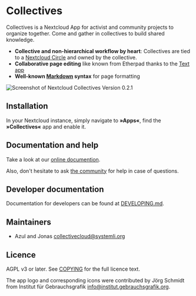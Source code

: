 # Collectives

Collectives is a Nextcloud App for activist and community projects to
organize together. Come and gather in collectives to build shared knowledge.

* **Collective and non-hierarchical workflow by heart**: Collectives are
  tied to a [Nextcloud Circle](https://github.com/nextcloud/circles) and
  owned by the collective.
* **Collaborative page editing** like known from Etherpad thanks to the
  [Text app](https://github.com/nextcloud/text)
* **Well-known [Markdown](https://en.wikipedia.org/wiki/Markdown) syntax**
  for page formatting

![Screenshot of Nextcloud Collectives Version 0.2.1](https://gitlab.com/collectivecloud/collectives/-/raw/main/docs/static/images/screenshot.png)

## Installation

In your Nextcloud instance, simply navigate to **»Apps«**, find the
**»Collectives«** app and enable it.

## Documentation and help

Take a look at our [online documention](https://collectivecloud.gitlab.io/collectives/).

Also, don't hesitate to ask [the community](https://help.nextcloud.com/c/apps/collectives/174)
for help in case of questions.

## Developer documentation

Documentation for developers can be found at [DEVELOPING.md](DEVELOPING.md).

## Maintainers

* Azul and Jonas <collectivecloud@systemli.org>

## Licence

AGPL v3 or later. See [COPYING](COPYING) for the full licence text.

The app logo and corresponding icons were contributed by Jörg Schmidt from
Institut für Gebrauchsgrafik <info@institut.gebrauchsgrafik.org>.
